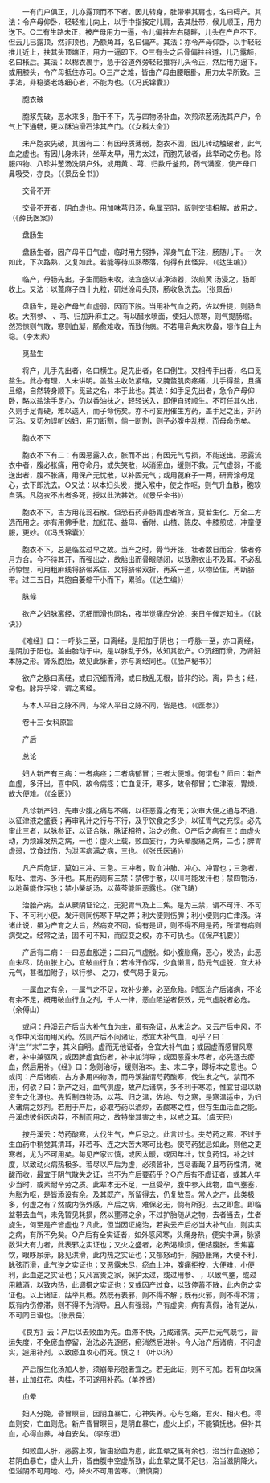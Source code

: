 <!-- { "loadSidebar": true } -->
　　一有门户俱正，儿亦露顶而不下者。因儿转身，肚带攀其肩也，名曰碍产。其法：令产母仰卧，轻轻推儿向上，以手中指按定儿肩，去其肚带，候儿顺正，用力送下。○二有生路未正，被产母用力一逼，令儿偏拄左右腿畔，儿头在产户不下。但云儿已露顶，然非顶也，乃额角耳，名曰偏产。其法：亦令产母仰卧，以手轻轻推儿近上，扶其头顶端正，用力一逼即下。○三有头之后骨偏拄谷道，儿乃露额，名曰枨后。其法：以棉衣裹手，急于谷道外旁轻轻推将儿头令正，然后用力逼下。或用膝头，令产母抵住亦可。○三产之难，皆由产母曲腰眠卧，用力太早所致。三手法，非稳婆老练细心者，不能为也。（《冯氏锦囊》）

　　胞衣破

　　胞浆先破，恶水来多，胎干不下，先与四物汤补血，次煎浓葱汤洗其产户，令气上下通畅，更以酥油滑石涂其产门。（《女科大全》）

　　未产胞衣先破，其因有二：有因母质薄弱，胞衣不固，因儿转动触破者，此气血之虚也。有因儿身未转，坐草太早，用力太过，而胞先破者，此举动之伤也。除服四物、八珍并葱汤洗阴户外，或用黄 、芎、归数斤釜煎，药气满室，使产母口鼻吸受，亦良。（《景岳全书》）

　　交骨不开

　　交骨不开者，阴血虚也。用加味芎归汤，龟属至阴，版则交错相解，故用之。（《薛氏医案》）

　　盘肠生

　　盘肠生者，因产母平日气虚，临时用力努挣，浑身气血下注，肠随儿下。一次如此，下次路熟，又复如此。若能等待瓜熟蒂落，何得有此怪异。（《达生编》）

　　临产，母肠先出，子生而肠未收，法宜盛以洁净漆器，浓煎黄 汤浸之，肠即收上。又法：以蓖麻子四十九粒，研烂涂母头顶，肠收急洗去。（张景岳）

　　盘肠生，是必产母气血虚弱，因而下脱。当用补气血之药，佐以升提，则肠自收。大剂参、 、芎、归加升麻主之。有以醋水喷面，使妇人惊寒，则气提肠缩。然恐惊则气散，寒则血凝，肠愈难收，而致他病。不若用皂角末吹鼻，嚏作自上为稳。（李太素）

　　觅盐生

　　将产，儿手先出者，名曰横生。足先出者，名曰倒生。又相传手出者，名曰觅盐生。此亦有理，人未讲明。盖盐主收敛紧缩，又腌螫肌肉疼痛，儿手得盐，且痛且缩，自然转身顺下。觅盐之名，本于此也。其法：如手足先出者，急令产母仰卧，略以盐涂手足心，仍以香油抹之，轻轻送入，即便自转顺生。不可任其久出，久则手足青硬，难以送入，而子命伤矣。亦不可妄用催生方药，盖手足之出，非药可治。又切勿误听凶妇，用刀断割，倘一断割，则子必腹中乱搅，而母命伤矣。

　　胞衣不下

　　胞衣不下有二：有因恶露入衣，胀而不出；有因元气亏损，不能送出。恶露流衣中者，腹必胀痛，用夺命丹，或失笑散，以消瘀血，缓则不救。元气虚弱，不能送出者，腹不胀痛，用保产无忧散，以补固元气；或用蓖麻子一两，研膏涂母足心，衣下即洗去。○又法：以本妇头发，搅入喉中，使之作呕，则气升血散，胞软自落。凡胞衣不出者多死，授以此法甚效。（《景岳全书》）

　　胞衣不下，古方用花蕊石散。但恐石药非肠胃虚者所宜，莫若生化、万全二方选而用之。亦有用佛手散，加红花、益母、香附、山楂、陈皮、牛膝煎成，冲童便服，更妙。（《冯氏锦囊》）

　　胞衣不下，总是临盆过早之故。当产之时，骨节开张，壮者数日而合，怯者弥月方合。今不待其开，而强出之，故胎出而骨眼随闭，以致胞衣出不及耳。不必乱药惊惶，可用粗麻线将脐带系住，又将脐带双折，再系一道，以物坠住，再断脐带。过三五日，其胞自萎缩干小而下，累验。（《达生编》）

　　脉候

　　欲产之妇脉离经，沉细而滑也同名，夜半觉痛应分娩，来日午候定知生。（《脉诀》）

　　《难经》曰：一呼脉三至，曰离经，是阳加于阴也；一呼脉一至，亦曰离经，是阴加于阳也。盖由胎动于中，是以脉乱于外，故知其欲产。○沉细而滑，乃肾脏本脉之形。肾系胞胎，故见此脉者，亦与离经同也。（《胎产秘书》）

　　欲产之脉曰离经，或曰沉细而滑，或曰散乱无根，皆非的论。离，异也；经，常也。脉异乎常，谓之离经。

　　与本人平日之脉不同，与常人平日之脉不同，皆是也。（《医参》）

　　卷十三·女科原旨

　　产后

　　总论

　　妇人新产有三病：一者病痉；二者病郁冒；三者大便难。何谓也？师曰：新产血虚，多汗出，喜中风，故令病痉；亡血复汗，寒多，故令郁冒；亡津液，胃燥，故大便难。（《金匮》）

　　凡诊新产妇，先审少腹之痛与不痛，以征恶露之有无；次审大便之通与不通，以征津液之盛衰；再审乳汁之行与不行，及乎饮食之多少，以征胃气之充馁。必先审此三者，以脉参证，以证合脉，脉证相符，治之必愈。○产后之病有三：血虚火动，为烦躁发热之病，一也；虚火上载，败血妄行，为头晕腹痛之病，二也；脾胃虚弱，饮食过伤，为泄泻痞满之病，三也。（《张氏医通》）

　　凡产后危证，莫如三冲、三急。三冲者，败血冲肺、冲心、冲胃也；三急者，呕吐、泄泻、多汗也。其用药则有三禁：禁佛手散，以川芎能发汗也；禁四物汤，以地黄能作泻也；禁小柴胡汤，以黄芩能阻恶露也。（张飞畴）

　　治胎产病，当从厥阴证论之，无犯胃气及上二焦。是为三禁，谓不可汗、不可下、不可利小便。发汗则同伤寒下早之弊；利大便则伤脾；利小便则内亡津液。详诸此说，虽为产育之大旨，然病变不同，倘有是证，则不得不用是药，所谓有病则病受之。经常之法，固不可不知，而应变之权，亦不可执也。（《保产机要》）

　　产后有二病：一曰恶血胀逆；二曰元气虚脱。如小腹胀痛，恶心，发热，此恶血未尽，防血胀上心，宜破血行血；若冷汗作泻，少食懒言，防元气虚脱，宜大补元气，甚者加附子，以行参、 之力，使气易于复元。

　　一属血之有余，一属气之不足，攻补少差，必至危殆。时医治产后诸病，不论有余不足，概用破血行血之剂，千人一律，恶血阻逆者获效，元气虚脱者必危。（余傅山）

　　或问：丹溪云产后当大补气血为主，虽有杂证，从末治之。又云产后中风，不可作中风治而用风药。然则产后不问诸证，悉宜大补气血，可乎？曰：详“主”“末”二字，其义自明。虚而无他证者，合宜大补气血；或因虚而感冒风寒者，补中兼驱风；或因脾虚食伤者，补中加消导；或因恶露未尽者，必先逐去瘀血，然后用补。《经》曰：急则治标，缓则治本。主、末二字，即标本之意也。○或问：产后诸疾，古方多用四物汤，而丹溪独谓芍药酸寒，伐生发之气，禁而不用，何欤？曰：新产之妇，血气俱虚，故产后诸病，多不利于寒凉，惟宜甘温以助资生之化源也。先哲制四物汤，以芎、归之温，佐地、芍之寒，是寒温适中，为妇人诸病之妙剂。若用于产后，必取芍药以酒炒，去酸寒之性，但存生血活血之能。丹溪虑彼俗医卤莽，不制而用之，故特举其害之由，以戒之耳。（虞天民）

　　按丹溪云：芍药酸寒，大伐生气，产后忌之。此言过也。夫芍药之寒，不过于生血药中稍觉其清耳，非若芩、连之大苦大寒可比也。使芍药犹忌如此，则他之更寒者，尤为不可用矣。每见产家过慎，或因太暖，或因年壮，饮食药饵，补之过度，以致动火病热极多。若尽以产后为虚，必须皆补，岂尽善哉？且芍药性清，微酸而收，最宜于阴气散失之证，岂不为产后要药乎？○产后有不虚证者，或其人年少当时，或素耐辛劳之质。此辈本无不足，一旦受孕，腹中参入此物，血气壅塞，为胀为呕，是皆添设有余。及其既产，所留得去，仍复故吾。常人之产，此类极多，何虚之有？然或内伤外感，产后之病，难保必无，倘有所犯，去之即愈。即临盆带去血气，未免暂见耗损，然以壅滞之余，不过护胎随从之物，去者当去，生者旋生，何至是产皆虚也？凡此，但当因证施治，若执云产后必当大补气血，则实实之病，有所不免矣。○产后有全实证者，如外感风寒，头痛身热，便实中满，脉紧数洪大有力者，此表邪之实证也；又火之盛者，必热渴躁烦，便结腹胀，舌焦喜饮，眼眵尿赤，脉见洪滑，此内热之实证也；又郁怒动肝，胸胁胀痛，大便不利，脉弦而滑，此气逆之实证也；又恶露未尽，瘀血上冲，腹痛拒按，大便难，小便利，此血逆之实证也；又凡富贵之家，保护太过，或过用参、 ，以致气壅，或过用糖酒，以致内热，此调摄之实证也；又或因产过食，以致停蓄不散，此内伤之实证也。以上诸证，姑举其概。然既有表邪，则不得不解；既有火邪，则不得不清；既有内伤停滞，则不得不为消导。且人有强弱，产有虚实，病有真假，治有逆从，不可同日语也。（张景岳）

　　《良方》云：产后以去败血为先。血滞不快，乃成诸病。夫产后元气既亏，营运失度，不免瘀血停留，治法必先逐瘀，瘀消然后进补。今人治产后诸病，不问虚实，遽用补剂，以致瘀血攻心而死。慎之！（叶以济）

　　产后服生化汤加人参，须崩晕形脱者宜之。若无此证，则不可加。若有血块痛甚，止加红花、肉桂，不可遂用补药。（单养贤）

　　血晕

　　妇人分娩，昏冒瞑目，因阴血暴亡，心神失养。心与包络，君火、相火也。得血则安，亡血则危。新产昏冒瞑目，是阴血暴亡，虚火上炽，不能镇抚也。但补其血，心得血养，神自安矣。（李东垣）

　　如败血入肝，恶露上攻，皆由瘀血为患，此血晕之属有余也，治当行血逐瘀；若阴血暴亡，虚火上升，皆由腹中空虚所致，此血晕之属不足也，治当滋阴降火。但滋阴不可用地、芍，降火不可用苦寒。（萧慎斋）

